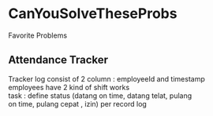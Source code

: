 # CanYouSolveTheseProbs
Favorite Problems


## Attendance Tracker

Tracker log consist of 2 column : employeeId and timestamp  
employees have 2 kind of shift works   
task : define status (datang on time, datang telat, pulang  
on time,  pulang cepat , izin) per record log 
